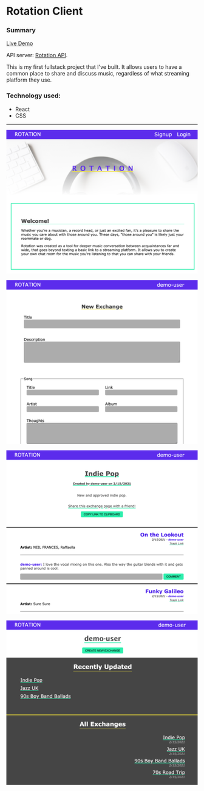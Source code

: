# Rotation Client

### Summary
[Live Demo](https://rotationexchange.com/)

API server: [Rotation API](https://github.com/Tarv44/rotation-api).

This is my first fullstack project that I've built. It allows users to have a common place to share and discuss music, regardless of what streaming platform they use.

### Technology used:
* React
* CSS

***

![Landing Page](./screenshots/landing.png)

![Exchange Page](./screenshots/exchange.png)

![New Exchange Page](./screenshots/new-exchange.png)

![Dashboard Page](./screenshots/dashboard.png)
